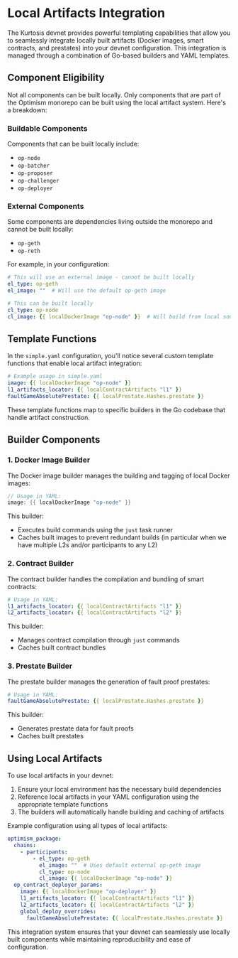 # Local Artifacts Integration

The Kurtosis devnet provides powerful templating capabilities that allow you to seamlessly integrate locally built artifacts (Docker images, smart contracts, and prestates) into your devnet configuration. This integration is managed through a combination of Go-based builders and YAML templates.

## Component Eligibility

Not all components can be built locally. Only components that are part of the Optimism monorepo can be built using the local artifact system. Here's a breakdown:

### Buildable Components
Components that can be built locally include:
- `op-node`
- `op-batcher`
- `op-proposer`
- `op-challenger`
- `op-deployer`

### External Components
Some components are dependencies living outside the monorepo and cannot be built locally:
- `op-geth`
- `op-reth`

For example, in your configuration:
```yaml
# This will use an external image - cannot be built locally
el_type: op-geth
el_image: ""  # Will use the default op-geth image

# This can be built locally
cl_type: op-node
cl_image: {{ localDockerImage "op-node" }}  # Will build from local source
```

## Template Functions

In the `simple.yaml` configuration, you'll notice several custom template functions that enable local artifact integration:

```yaml
# Example usage in simple.yaml
image: {{ localDockerImage "op-node" }}
l1_artifacts_locator: {{ localContractArtifacts "l1" }}
faultGameAbsolutePrestate: {{ localPrestate.Hashes.prestate }}
```

These template functions map to specific builders in the Go codebase that handle artifact construction.

## Builder Components

### 1. Docker Image Builder

The Docker image builder manages the building and tagging of local Docker images:

```go
// Usage in YAML:
image: {{ localDockerImage "op-node" }}
```

This builder:
- Executes build commands using the `just` task runner
- Caches built images to prevent redundant builds (in particular when we have multiple L2s and/or participants to any L2)

### 2. Contract Builder

The contract builder handles the compilation and bundling of smart contracts:

```yaml
# Usage in YAML:
l1_artifacts_locator: {{ localContractArtifacts "l1" }}
l2_artifacts_locator: {{ localContractArtifacts "l2" }}
```

This builder:
- Manages contract compilation through `just` commands
- Caches built contract bundles

### 3. Prestate Builder

The prestate builder manages the generation of fault proof prestates:

```yaml
# Usage in YAML:
faultGameAbsolutePrestate: {{ localPrestate.Hashes.prestate }}
```

This builder:
- Generates prestate data for fault proofs
- Caches built prestates

## Using Local Artifacts

To use local artifacts in your devnet:

1. Ensure your local environment has the necessary build dependencies
2. Reference local artifacts in your YAML configuration using the appropriate template functions
3. The builders will automatically handle building and caching of artifacts

Example configuration using all types of local artifacts:

```yaml
optimism_package:
  chains:
    - participants:
        - el_type: op-geth
          el_image: ""  # Uses default external op-geth image
          cl_type: op-node
          cl_image: {{ localDockerImage "op-node" }}
  op_contract_deployer_params:
    image: {{ localDockerImage "op-deployer" }}
    l1_artifacts_locator: {{ localContractArtifacts "l1" }}
    l2_artifacts_locator: {{ localContractArtifacts "l2" }}
    global_deploy_overrides:
      faultGameAbsolutePrestate: {{ localPrestate.Hashes.prestate }}
```

This integration system ensures that your devnet can seamlessly use locally built components while maintaining reproducibility and ease of configuration.
